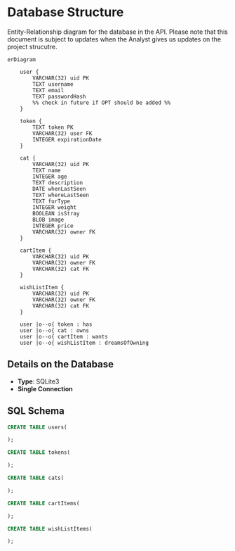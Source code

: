 # Database Structure
Entity-Relationship diagram for the database in the API. Please note that this document is subject to updates when the 
Analyst gives us updates on the project strucutre.
```mermaid
erDiagram

    user {
        VARCHAR(32) uid PK
        TEXT username
        TEXT email
        TEXT passwordHash
        %% check in future if OPT should be added %%
    }
    
    token {
        TEXT token PK
        VARCHAR(32) user FK
        INTEGER expirationDate
    }
        
    cat {
        VARCHAR(32) uid PK
        TEXT name
        INTEGER age
        TEXT description
        DATE whenLastSeen
        TEXT whereLastSeen
        TEXT furType
        INTEGER weight
        BOOLEAN isStray
        BLOB image
        INTEGER price
        VARCHAR(32) owner FK
    }
    
    cartItem {
        VARCHAR(32) uid PK
        VARCHAR(32) owner FK
        VARCHAR(32) cat FK
    }

    wishListItem {
        VARCHAR(32) uid PK
        VARCHAR(32) owner FK
        VARCHAR(32) cat FK
    }
    
    user |o--o{ token : has
    user |o--o{ cat : owns
    user |o--o{ cartItem : wants
    user |o--o{ wishListItem : dreamsOfOwning
```

## Details on the Database
- **Type**: SQLite3
- **Single Connection**

## SQL Schema
```sql
CREATE TABLE users(

);

CREATE TABLE tokens(

);

CREATE TABLE cats(

);

CREATE TABLE cartItems(

);

CREATE TABLE wishListItems(

);
```


